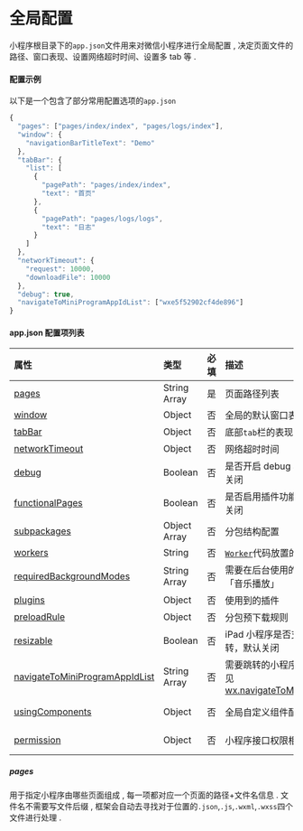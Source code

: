 # 全局配置

小程序根目录下的`app.json`文件用来对微信小程序进行全局配置 , 决定页面文件的路径、窗口表现、设置网络超时时间、设置多 tab 等 .

#### 配置示例

以下是一个包含了部分常用配置选项的`app.json`

```js
{
  "pages": ["pages/index/index", "pages/logs/index"],
  "window": {
    "navigationBarTitleText": "Demo"
  },
  "tabBar": {
    "list": [
      {
        "pagePath": "pages/index/index",
        "text": "首页"
      },
      {
        "pagePath": "pages/logs/logs",
        "text": "日志"
      }
    ]
  },
  "networkTimeout": {
    "request": 10000,
    "downloadFile": 10000
  },
  "debug": true,
  "navigateToMiniProgramAppIdList": ["wxe5f52902cf4de896"]
}
```

#### app.json 配置项列表

| 属性 | 类型 | 必填 | 描述 | 最低版本 |
| :--- | :--- | :--- | :--- | :--- |
| [pages](https://developers.weixin.qq.com/miniprogram/dev/framework/config.html#pages) | String Array | 是 | 页面路径列表 |  |
| [window](https://developers.weixin.qq.com/miniprogram/dev/framework/config.html#window) | Object | 否 | 全局的默认窗口表现 |  |
| [tabBar](https://developers.weixin.qq.com/miniprogram/dev/framework/config.html#tabbar) | Object | 否 | 底部`tab`栏的表现 |  |
| [networkTimeout](https://developers.weixin.qq.com/miniprogram/dev/framework/config.html#networktimeout) | Object | 否 | 网络超时时间 |  |
| [debug](https://developers.weixin.qq.com/miniprogram/dev/framework/config.html#debug) | Boolean | 否 | 是否开启 debug 模式，默认关闭 |  |
| [functionalPages](https://developers.weixin.qq.com/miniprogram/dev/framework/config.html#functionalpages) | Boolean | 否 | 是否启用插件功能页，默认关闭 | [2.1.0](https://developers.weixin.qq.com/miniprogram/dev/framework/compatibility.html) |
| [subpackages](https://developers.weixin.qq.com/miniprogram/dev/framework/config.html#subpackages) | Object Array | 否 | 分包结构配置 | [1.7.3](https://developers.weixin.qq.com/miniprogram/dev/framework/compatibility.html) |
| [workers](https://developers.weixin.qq.com/miniprogram/dev/framework/config.html#workers) | String | 否 | [`Worker`](https://developers.weixin.qq.com/miniprogram/dev/api/Worker.html)代码放置的目录 | [1.9.90](https://developers.weixin.qq.com/miniprogram/dev/framework/compatibility.html) |
| [requiredBackgroundModes](https://developers.weixin.qq.com/miniprogram/dev/framework/config.html#requiredbackgroundmodes) | String Array | 否 | 需要在后台使用的能力，如「音乐播放」 |  |
| [plugins](https://developers.weixin.qq.com/miniprogram/dev/framework/config.html#plugins) | Object | 否 | 使用到的插件 | [1.9.6](https://developers.weixin.qq.com/miniprogram/dev/framework/compatibility.html) |
| [preloadRule](https://developers.weixin.qq.com/miniprogram/dev/framework/config.html#preloadrule) | Object | 否 | 分包预下载规则 | [2.3.0](https://developers.weixin.qq.com/miniprogram/dev/framework/compatibility.html) |
| [resizable](https://developers.weixin.qq.com/miniprogram/dev/framework/config.html#resizable) | Boolean | 否 | iPad 小程序是否支持屏幕旋转，默认关闭 | [2.3.0](https://developers.weixin.qq.com/miniprogram/dev/framework/compatibility.html) |
| [navigateToMiniProgramAppIdList](https://developers.weixin.qq.com/miniprogram/dev/framework/config.html#navigatetominiprogramappidlist) | String Array | 否 | 需要跳转的小程序列表，详见[wx.navigateToMiniProgram](https://developers.weixin.qq.com/miniprogram/dev/api/wx.navigateToMiniProgram.html) | [2.4.0](https://developers.weixin.qq.com/miniprogram/dev/framework/compatibility.html) |
| [usingComponents](https://developers.weixin.qq.com/miniprogram/dev/framework/config.html#usingcomponents) | Object | 否 | 全局自定义组件配置 | 开发者工具 1.02.1810190 |
| [permission](https://developers.weixin.qq.com/miniprogram/dev/framework/config.html#permission) | Object | 否 | 小程序接口权限相关设置 | 微信客户端 7.0.0 |

##### pages

用于指定小程序由哪些页面组成 , 每一项都对应一个页面的路径+文件名信息 . 文件名不需要写文件后缀 , 框架会自动去寻找对于位置的`.json`,`.js`,`.wxml`,`.wxss`四个文件进行处理 . 

